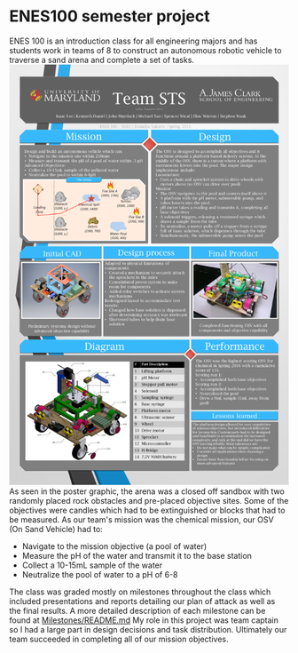 # ENES100 semester project
ENES 100 is an introduction class for all engineering majors and has students work in teams of 8 to construct an autonomous robotic vehicle to traverse a sand arena and complete a set of tasks. 
![enter image description here](https://raw.githubusercontent.com/mtaost/ENES100-semester-project/master/Milestones/Milestone%208/Poster.PNG)
As seen in the poster graphic, the arena was a closed off sandbox with two randomly placed rock obstacles and pre-placed objective sites. Some of the objectives were candles which had to be extinguished or blocks that had to be measured. As our team's mission was the chemical mission, our OSV (On Sand Vehicle) had to:

 - Navigate to the mission objective (a pool of water)
 - Measure the pH of the water and transmit it to the base station
 - Collect a 10-15mL sample of the water
 - Neutralize the pool of water to a pH of 6-8

The class was graded mostly on milestones throughout the class which included presentations and reports detailing our plan of attack as well as the final results. A more detailed description of each milestone can be found at [Milestones/README.md](https://github.com/mtaost/ENES100-semester-project/blob/master/Milestones/README.md) 
My role in this project was team captain so I had a large part in design decisions and task distribution. Ultimately our team succeeded in completing all of our mission objectives. 
